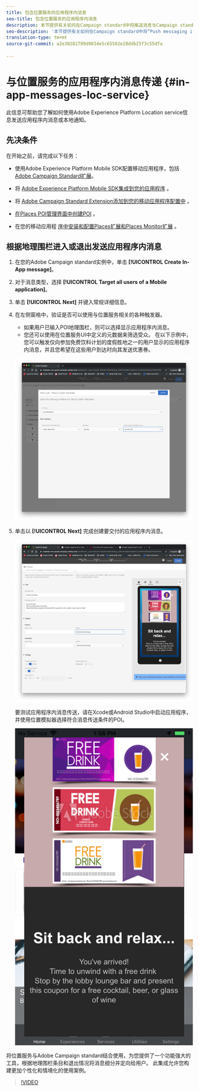 ```yaml
---
title: 包含位置服务的应用程序内消息
seo-title: 包含位置服务的应用程序内消息
description: 本节提供有关如何在Campaign standard中将推送消息与Campaign standard中的应用程序内消息结合使用的信息。
seo-description: '本节提供有关如何在Campaign standard中将“Push messaging in Campaign Standard”（营销活动标准中的推送消息）与应用程序内消息结合使用的信息。 '
translation-type: tm+mt
source-git-commit: a2e30282789d9834e5c65502e28ddb25f3c55dfa

---
```



# 与位置服务的应用程序内消息传递 {#in-app-messages-loc-service}

此信息可帮助您了解如何使用Adobe Experience Platform Location service信息发送应用程序内消息或本地通知。

## 先决条件

在开始之前，请完成以下任务：

* 使用Adobe Experience Platform Mobile SDK配置移动应用程序，包括 [Adobe Campaign Standard扩展](https://aep-sdks.gitbook.io/docs/using-mobile-extensions/adobe-campaign-standard)。

* 将 [Adobe Experience Platform Mobile SDK集成到您的应用程序](https://aep-sdks.gitbook.io/docs/getting-started/get-the-sdk) 。
* 将 [Adobe Campaign Standard Extension添加到您的移动应用程序配置中](https://aep-sdks.gitbook.io/docs/using-mobile-extensions/adobe-campaign-standard) 。

* [在Places POI管理界面中创建POI](/help/poi-mgmt-ui/create-a-poi-ui.md) 。

* 在您的移动应用程 [序中安装和配置](/help/places-ext-aep-sdks/places-extension/places-extension.md)[Places扩展和Places Monitor扩展](/help/places-ext-aep-sdks/places-monitor-extension/places-monitor-extension.md) 。

## 根据地理围栏进入或退出发送应用程序内消息

1. 在您的Adobe Campaign standard实例中，单击 **[!UICONTROL Create In-App message]**。
1. 对于消息类型，选择 **[!UICONTROL Target all users of a Mobile application]**。
1. 单击 **[!UICONTROL Next]** 并键入常规详细信息。
1. 在左侧窗格中，验证是否可以使用与位置服务相关的各种触发器。

   * 如果用户已输入POI地理围栏，则可以选择显示应用程序内消息。
   * 您还可以使用在位置服务UI中定义的元数据来筛选受众。
   在以下示例中，您可以触发仅向参加免费饮料计划的度假胜地之一的用户显示的应用程序内消息，并且您希望在这些用户到达时向其发送优惠券。

   ![“应用程序内消息放置元数据”](/help/assets/last-entered-vacation.png)

1. 单击以 **[!UICONTROL Next]** 完成创建要交付的应用程序内消息。

   ![“创建活动”](/help/assets/prepare-ACS.png)

   要测试应用程序内消息传送，请在Xcode或Android Studio中启动应用程序，并使用位置模拟器选择符合消息传送条件的POI。

   ![“饮料优惠券”](/help/assets/drink-coupon-on-app.png)

将位置服务与Adobe Campaign standard结合使用，为您提供了一个功能强大的工具，根据地理围栏条目和退出情况将消息细分并定向给用户。 此集成允许您构建更加个性化和情境化的使用案例。

>[!VIDEO](https://www.youtube.com/watch?v=ikiTTQw9c-o)